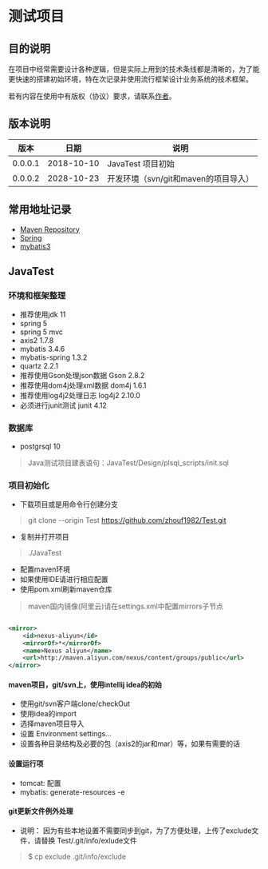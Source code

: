 # 测试项目

## 目的说明
在项目中经常需要设计各种逻辑，但是实际上用到的技术条线都是清晰的，为了能更快速的搭建初始环境，特在次记录并使用流行框架设计业务系统的技术框架。

若有内容在使用中有版权（协议）要求，请联系[作者](mailto:zhouf1982@gmail.com)。

## 版本说明

| 版本 | 日期 | 说明 |
| --- | --- | ---|
| 0.0.0.1 | 2018-10-10 | JavaTest 项目初始 | 
| 0.0.0.2 | 2028-10-23 | 开发环境（svn/git和maven的项目导入） |

## 常用地址记录

- [Maven Repository](https://mvnrepository.com)
- [Spring](http://spring.io)
- [mybatis3](http://www.mybatis.org/mybatis-3/)

## JavaTest

### 环境和框架整理

- 推荐使用jdk 11
- spring 5
- spring 5 mvc
- axis2 1.7.8
- mybatis 3.4.6
- mybatis-spring 1.3.2
- quartz 2.2.1
- 推荐使用Gson处理json数据 Gson 2.8.2
- 推荐使用dom4j处理xml数据 dom4j 1.6.1
- 推荐使用log4j2处理日志 log4j2 2.10.0
- 必须进行junit测试 junit 4.12

### 数据库

- postgrsql 10

> Java测试项目建表语句：JavaTest/Design/plsql_scripts/init.sql

### 项目初始化

- 下载项目或是用命令行创建分支
> git clone --origin Test https://github.com/zhouf1982/Test.git
- 复制并打开项目
> ./JavaTest
- 配置maven环境
- 如果使用IDE请进行相应配置
- 使用pom.xml刷新maven仓库
> maven国内镜像(阿里云)请在settings.xml中配置mirrors子节点
``` xml

<mirror>
    <id>nexus-aliyun</id>
    <mirrorOf>*</mirrorOf>
    <name>Nexus aliyun</name>
    <url>http://maven.aliyun.com/nexus/content/groups/public</url>
</mirror>

```

#### maven项目，git/svn上，使用intellij idea的初始

- 使用git/svn客户端clone/checkOut
- 使用idea的import
- 选择maven项目导入
- 设置 Environment settings...
- 设置各种目录结构及必要的包（axis2的jar和mar）等，如果有需要的话

#### 设置运行项

- tomcat: 配置
- mybatis: generate-resources -e

#### git更新文件例外处理

- 说明： 因为有些本地设置不需要同步到git，为了方便处理，上传了exclude文件，请替换 Test/.git/info/exlude文件

> $ cp exclude .git/info/exclude
